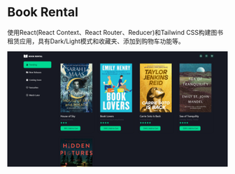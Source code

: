 # Book Rental

使用React(React Context、React Router、Reducer)和Tailwind CSS构建图书租赁应用，具有Dark/Light模式和收藏夹、添加到购物车功能等。

![github-preview](./src/assets/github-preview.png)
